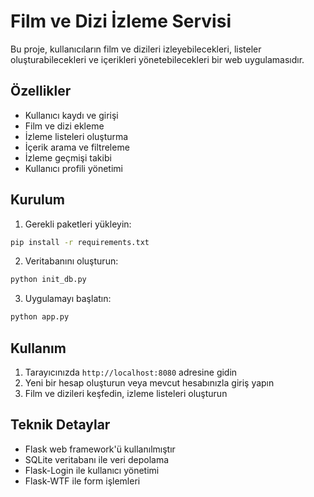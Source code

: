 # Film ve Dizi İzleme Servisi

Bu proje, kullanıcıların film ve dizileri izleyebilecekleri, listeler oluşturabilecekleri ve içerikleri yönetebilecekleri bir web uygulamasıdır.

## Özellikler

- Kullanıcı kaydı ve girişi
- Film ve dizi ekleme
- İzleme listeleri oluşturma
- İçerik arama ve filtreleme
- İzleme geçmişi takibi
- Kullanıcı profili yönetimi

## Kurulum

1. Gerekli paketleri yükleyin:
```bash
pip install -r requirements.txt
```

2. Veritabanını oluşturun:
```bash
python init_db.py
```

3. Uygulamayı başlatın:
```bash
python app.py
```

## Kullanım

1. Tarayıcınızda `http://localhost:8080` adresine gidin
2. Yeni bir hesap oluşturun veya mevcut hesabınızla giriş yapın
3. Film ve dizileri keşfedin, izleme listeleri oluşturun

## Teknik Detaylar

- Flask web framework'ü kullanılmıştır
- SQLite veritabanı ile veri depolama
- Flask-Login ile kullanıcı yönetimi
- Flask-WTF ile form işlemleri 
